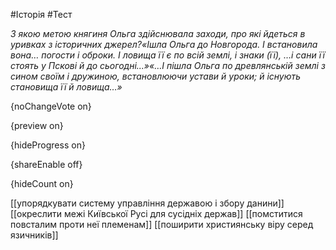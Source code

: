 #Історія #Тест

*З якою метою княгиня Ольга здійснювала заходи, про які йдеться в уривках з історичних джерел?«Ішла  Ольга до Новгорода. І встановила вона… погости і оброки. І ловища її є  по всій землі, і знаки (її), …і сани її стоять у Пскові й до  сьогодні...»«…І пішла Ольга по древлянській землі з сином своїм і дружиною, встановлюючи устави й уроки; й існують становища її й ловища…»*

{noChangeVote on}

{preview on}

{hideProgress on}

{shareEnable off}

{hideCount on}

[[упорядкувати систему управління державою і збору данини]]
[[окреслити межі Київської Русі для сусідніх держав]]
[[помститися повсталим проти неї племенам]]
[[поширити християнську віру серед язичників]]
